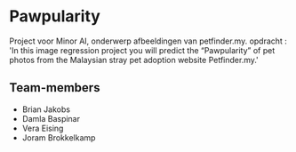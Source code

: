 # Pawpularity
Project voor Minor AI, onderwerp afbeeldingen van petfinder.my. opdracht : 'In this image regression project you will predict the “Pawpularity” of pet photos from the Malaysian stray pet adoption website Petfinder.my.'


## Team-members
* Brian Jakobs
* Damla Baspinar
* Vera Eising
* Joram Brokkelkamp



